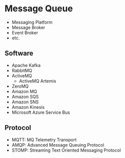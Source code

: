 # Message Queue

- Messaging Platform
- Message Broker
- Event Broker
- etc.

## Software

- Apache Kafka
- RabbitMQ
- ActiveMQ
  - ActiveMQ Artemis
- ZeroMQ
- Amazon MQ
- Amazon SQS
- Amazon SNS
- Amazon Kinesis
- Microsoft Azure Service Bus

## Protocol

- MQTT: MQ Telemetry Transport
- AMQP: Advanced Message Queuing Protocol
- STOMP: Streaming Text Oriented Messaging Protocol
